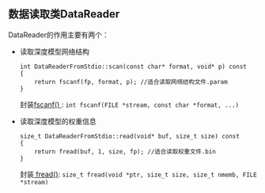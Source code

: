 ## 数据读取类DataReader

DataReader的作用主要有两个：

- 读取深度模型网络结构

    ```
    int DataReaderFromStdio::scan(const char* format, void* p) const
    {
        return fscanf(fp, format, p); //适合读取网络结构文件.param
    }
    ```
    封装[fscanf() ](https://www.runoob.com/cprogramming/c-function-fscanf.html): `int fscanf(FILE *stream, const char *format, ...)`


- 读取深度模型的权重信息

    ```
    size_t DataReaderFromStdio::read(void* buf, size_t size) const
    {
        return fread(buf, 1, size, fp); //适合读取权重文件.bin
    }
    ```
    封装[ fread()](https://www.runoob.com/cprogramming/c-function-fread.html): `size_t fread(void *ptr, size_t size, size_t nmemb, FILE *stream)`
